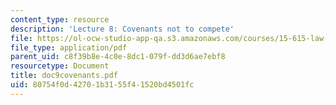 ```yaml
---
content_type: resource
description: 'Lecture 8: Covenants not to compete'
file: https://ol-ocw-studio-app-qa.s3.amazonaws.com/courses/15-615-law-for-the-entrepreneur-and-manager-spring-2003/80754f0d42701b3155f41520bd4501fc_doc9covenants.pdf
file_type: application/pdf
parent_uid: c8f39b8e-4c0e-8dc1-079f-dd3d6ae7ebf8
resourcetype: Document
title: doc9covenants.pdf
uid: 80754f0d-4270-1b31-55f4-1520bd4501fc
---
```

